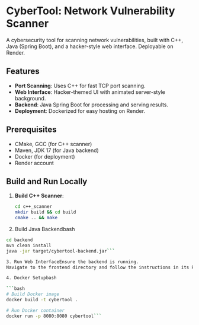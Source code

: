 # CyberTool: Network Vulnerability Scanner

A cybersecurity tool for scanning network vulnerabilities, built with C++, Java (Spring Boot), and a hacker-style web interface. Deployable on Render.

## Features
- **Port Scanning**: Uses C++ for fast TCP port scanning.
- **Web Interface**: Hacker-themed UI with animated server-style background.
- **Backend**: Java Spring Boot for processing and serving results.
- **Deployment**: Dockerized for easy hosting on Render.

## Prerequisites
- CMake, GCC (for C++ scanner)
- Maven, JDK 17 (for Java backend)
- Docker (for deployment)
- Render account

## Build and Run Locally
1. **Build C++ Scanner**:
   ```bash
   cd c++_scanner
   mkdir build && cd build
   cmake .. && make

2. Build Java Backendbash

```bash
cd backend
mvn clean install
java -jar target/cybertool-backend.jar```

3. Run Web InterfaceEnsure the backend is running.
Navigate to the frontend directory and follow the instructions in its README (e.g., serve the static files using a web server like Nginx or Node.js).

4. Docker Setupbash

```bash
# Build Docker image
docker build -t cybertool .

# Run Docker container
docker run -p 8080:8080 cybertool```

